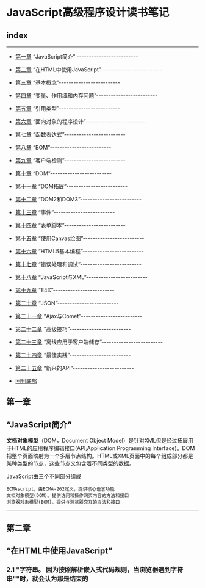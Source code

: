 # JavaScript高级程序设计读书笔记

## index	


---
* [第一章](#第一章)           “JavaScript简介” -------------------------
* [第二章](#第二章)		“在HTML中使用JavaScript”-------------------------
* [第三章](#第三章)		“基本概念”-------------------------
* [第四章](#第四章)		“变量、作用域和内存问题”-------------------------
* [第五章](#第五章)		“引用类型”-------------------------
* [第六章](#第六章)		“面向对象的程序设计”-------------------------
* [第七章](#第七章)		“函数表达式”-------------------------
* [第八章](#第八章)		“BOM”-------------------------
* [第九章](#第九章)		“客户端检测”-------------------------
* [第十章](#第十章)		“DOM”-------------------------
* [第十一章](#第十一章)	      “DOM拓展”-------------------------
* [第十二章](#第十二章)	      “DOM2和DOM3”-------------------------
* [第十三章](#第十三章)	      “事件”-------------------------
* [第十四章](#第十四章)	      “表单脚本”-------------------------
* [第十五章](#第十五章)	      “使用Canvas绘图”-------------------------
* [第十六章](#第十六章)	      “HTML5基本编程”-------------------------
* [第十七章](#第十七章)	      “错误处理和调试”-------------------------
* [第十八章](#第十八章)	      “JavaScript与XML”-------------------------
* [第十九章](#第十九章)	      “E4X”-------------------------
* [第二十章](#第二十章)	      “JSON”-------------------------
* [第二十一章](#第二十一章)    “Ajax与Comet”-------------------------
* [第二十二章](#第二十二章)    “高级技巧”-------------------------
* [第二十三章](#第二十三章)    “离线应用于客户端储存”-------------------------
* [第二十四章](#第二十四章)    “最佳实践”-------------------------
* [第二十五章](#第二十五章)    “新兴的API”-------------------------

* [回到底部](#foot)

## 第一章 
## “JavaScript简介”  

  **文档对象模型**（DOM，Document Object Model）是针对XML但是经过拓展用于HTML的应用程序编辑接口(API,Application Programming Interface)。DOM把整个页面映射为一个多层节点结构。HTML或XML页面中的每个组成部分都是某种类型的节点，这些节点又包含着不同类型的数据。
  
  JavaScript由三个不同部分组成
    
    ECMAscript，由ECMA-262定义，提供核心语言功能
    文档对象模型(DOM)。提供访问和操作网页内容的方法和接口
    浏览器对象模型(BOM)。提供与浏览器交互的方法和接口
   
 ---
   
 ## 第二章 
 ## “在HTML中使用JavaScript”
  
  ### 2.1 <script>元素
  
  HTML4.01为 <**script**> 定义了下列6个属性
  
 * asnyc 可选。表示应该立即下载脚本，但不应妨碍页面中的其他操作，比如下载其他资源或等待加载其他脚本。只对外部脚本文件有效 
 * charset 可选。表示通过src属性指定的代码的字符集。由于大多数脚本会忽略它的值，因此这个属性很少有人用
 * defer 可选。表示脚本可以延迟到文档完全被解析和显示之后再执行。只对外部脚本文件有效。IE7及更高版本对嵌入脚本也支持这个属性
 * language 已废弃。原来用于表示编写代码使用的脚本语言（如JavaScript、JavaScript1.2或VBScript）。大多数浏览器或忽略这个属性，因此也没有必要再用       
 * src 可选，表示包含要执行代码的外部文件  
 * type 可选。可以看成是language的替代属性:表示编写代码使用的脚本语言的内容类型（也称为MIME类型）。虽然text/JavaScript和text/ecmascript都已经不被推荐使用，但人们一直以来使用的还是text/JavaScript。实际上，服务器在传送JavaScript文件审核使用的MIME类型通常是application/x_JavaScript，但在type中设置这个值却有可能导致脚本被忽略。另外，在非IE浏览器中还可以使用以下值:application/JavaScript和application /ecmascript。考虑到约定俗成和最大限度的浏览器兼容性，目前type属性的值依旧还是text/JavaScript。不过，这个属性并不是必需的，如果没有指定这个属性，其默认值认为text/JavaScript。


  使用<script>元素的方式有两种：直接在页面中嵌入JavaScript代码和包含外部JavaScript文件
  
  在使用<script>元素嵌入JavaScript代码时，只须为<script>指定type属性。像下面这样把JavaScript代码直接放在元素内部即可
   
  ```JavaScript 
  <script type="text/javascript">
     function sayHi(){
         alert("Hi!");
     }
  ```
  包含在<script>元素内部的JavaScript的代码将被从上至下依次解释。就拿前面这个例子来说，解释器会解释一个函数的定义，然后将该定义保存在自己的环境当中。在解释器对<script>元素内部的所有代码求值完毕前，页面中的其余内容都不会被浏览器加载或显示。
  
  在使用<script>嵌入JavaScript代码时，记住不要在代码中任何地方出现"</script>"字符串。
  因为按照解析嵌入式代码规则，当浏览器遇到字符串"</script>"时，就会认为那是结束的<script>标签，而通过转义字符"\"解决这个问题。
    
  ```JavaScript
  <script type="text/javascript">
     function(){
       alert("<\script>");
     }
  ```
   如果要通过<script>元素来包含外部JavaScript文件，那么src元素就是必须的。这个属性的值是一个指向外部JavaScript的链接，例
  
  ```JavaScript   
   <script type="text/javascript" src="example.js"/>
   ``` 
   但在不能在HTML文档中使用这种语法。这个语法不符合HTML规范，也得不到某些浏览器(尤其是IE)的正确解析
   
   通过<script>元素的src属性还可以包含来自外部域的JavaScript文件。这一点让<script>元素倍显强大，又让他备受争议。在这一点上，<script>与<img>元素非常相似，即它的src属性可以是指向当前HTML页面所在域之外的某个域中的完整URL   
  
   #### 2.1.1 <script>元素
  
  按传统的做法，所有<script>元素都应该放在页面的<head>元素中，例如
  
  ```HTML
  <!DOCTYPE html>
  <html>
    <head>
      <title>Example HTML Page</title>
      <script type="text/javascript" src="example1.js"></script>
      <script type="text/javascript" src="example2.js"></script>
    </head>
    <body>
      <!-- 这里放内容 -->
    </body>
  </html>
  ```
  这种做法的目的就是把所有外部文件(包括CSS文件和JavaScript文件)的引用都放在相同的地方，在文档的<head>元素中包含所有JavaScript文件，意味着必须等待全部JavaScript代码都被下载、解析和执行完成以后，才能开始呈现页面的内容(浏览器在遇到<body>标签时才开始呈现内容)。对应那些需要很多JavaScript代码的页面来说，这无疑会导致浏览器在呈现页面时出现明显的延迟，而延迟期间的浏览器窗口将是一片空白。为了避免这个问题，现代web应用程序一般都把全部JavaScript引用放在<body>元素中页面内容的后面

```HTML 
 <!DOCTYPE html>
 <html>
   <head>
     <title>Example HTML Page</title>
   </head>
   <body>
     <!-- 这里放内容 -->
     <script type="text/javascript" scr="example1.js"></script>
     <script type="text/javascript" scr="example2.js"></script>
   </body>
 </html>
 ```   
 这样，在解析包含的JavaScript代码之前，页面的内容将完全呈现在浏览器中，而用户也会因为浏览器窗口显示空白页面时间缩短而感到打开页面的速度加快了
 
 #### 2.1.2延迟脚本
 
 HTML4.01 为<script>标签定义了defer属性，这个属性的用途是表明脚本在执行时不会影响页面的构造。也就是说，脚本会被延迟到整个页面都解析完毕后再运行。
 因此，在<script>元素中设置defer属性，相当于告诉浏览器立即下载，但延迟执行
	
 ```HTML
 <!DOCTYPE html>
 <html>
   <head>
     <title>example</title>
     <script type="text/javascript" defer="defer" src="example1.js"></script>
     <script tyep="text/javascript" defer="defer" scr="example2.js"></script>
   </head>
   <body>
     <!-- 在这里放内容 -->
   </body>
 </html>
 ```   
 #### 2.1.3异步脚本
 
 HTML5为<script>元素定义了async属性。这个属性与defer属性相似，都用于改变处理脚本的行为。async脚本只适用于外部脚本文件，并告诉浏览器立即下载文件。但是与defer不同的是，标记为async的脚本并不保证按照它们的先后顺序执行。例如
  
 ```HTML
 <!DOCTYPE html>
 <html>
  <head>
    <title>example</title>
    <script type="text/script" async src="example1.js"></script>
    <script type="text/script" async scr="example2.js"></script>
  </head>
    <!-- 在这里放内容 -->
  <body>
  </body>
 </html>
 ``` 
  以上代码中，第二个脚本文件可能会在第一个脚本文件之前执行。因此，确保两着之间互不依赖很重要。指定async属性的目的是不让页面等待两个脚本下载和执行，从而异步加载页面其他内容。我从，建议异步脚本不要在加载期间修改DOM
  
  异步脚本一定会在页面的load事件前执行，但可能会在DOMContentLoaded事件触发之前或之后执行。支持异步脚本的浏览器有FireFox3.6,Safari 5和Chrome
  
 ### 2.2 嵌入代码和外部文件
 
 支持使用的外部文件的人多会强调如下优点
 
 >可维护性
    
  >>可缓存
    
   >>>适应未来
   
 ### 2.4 <noscript>元素
  
  早期浏览器都面临一个特殊的问题，即当前浏览器不支持JavaScript时如何让页面平稳地退化。对这个问题的最终解决方案就是创建一个<noscript>元素。用以在不支持JavaScript的浏览器中显示替代内容。这个元素可以包含能够出现在文档<body>中的任何HTML元素——<script>元素除外。包含在<noscript>元素中的内容只有在下列情况下才会显示出来：
    
    浏览器不支持脚本
    浏览器支持脚本，但脚本被禁用
    
 ### 2.5 小结
 
 把JavaScript插入到HTML页面中要使用<script>元素。使用这个元素可以把JavaScript嵌入到HTML页面中，让脚本和标记混合到一起；也可以包含外部的JavaScript文件。而我们需要注意的地方有:
    
 * 在包含外部JavaScript文件时，必须将src属性设置为指向相应文件的URL
 * 所有的<scrtipt>元素将会按照在页面中出现的先后顺序依次被解析
 * 由于浏览器会先解析完不使用defer属性的<script>元素中的代码，然后再解析后面的内容，所以一般吧<script>元素放在页面最后面，即主要内容后面，</body>标签前面
 * 使用defer属性可以让脚本在文档完全呈现之后再执行。延迟脚本总是按照指定它们的顺序执行
 * 使用async属性可以表示当前脚本不必等待其他脚本，也不必阻塞文档实现
      
       另外。使用<script>元素可以指定在不支持脚本的浏览器中显示的替代内容。但在启动了脚本的情况下，浏览器不会显示<noscript>元素中的内容
 
 ---
 
 # 第三章 
 “基本概念”
 
 	ECAMScript中的所有参数传递的都是值，不可能通过引用传递参数
	
 ## 3.1 语法
 
 ### 3.1.1 区分大小写
 
  ECMAScript中的一切（变量、函数名、操作符）都区分大小写。
 
 ### 3.1.2 标识符
 
  所谓标识符，就是指变量、函数、属性的名字，或者函数的参数，标识符可以是按照下列格式规则组合起来的一个或者多个字符：
    
    - 第一个字符必须是一个字母、下划线（_）或者一个美元符号
    - 其他字符可以是字母、下划线、美元符号或数字
    
  按照惯例，ECMAScript中标识符采用驼峰大小写格式，也就是第一个字母小写，剩下的每个单词的字母都大写
 
 ### 3.1.3 注释
 
  ECMAScript使用C风格的注释，包括单行注释和块级注释
 
    //单行注释
    
    /*
    * 这是一个多行
    * （块级）注释
    */

### 3.1.4 严格模式

 ECMAScript5引入了严格模式(strict mode)的概念。严格模式是为JavaScript定义了一种不同解析和执行模型。
在严格模式下，ECMAScript的一些不确定的行为将得到处理，而对某些不安全的操作也会抛出错误，要在整个脚本中启用严格模式，可以在顶部添加如下代码

    "use strict"
 这是一个编译指令，用于告诉支持的JavaScript引擎切换到严格模式。

 在函数内部的上方包含这条编译指令，也可以指定函数在严格模式下执行：
  
  ```JavaScript
    function doSomething(){
      "use strict";
      // 函数体
    }
  ```  
### 3.1.5 语句

 EMCAScript中的语句以一个分号结尾

   ```JavaScript
   var sum=a+b    // 即使，没有分号也是有效的语句——不推荐
   var diff=a-b;  // 有效的语句——推荐
   ``` 
 可以使用C风格的语法把多条语句组合到一个代码块中。虽然条件控制语句(如if语句)只在执行多条语句的情况下才要求使用代码块，但最佳实践是始终在控制语句中使用代码块——即使代码块中只有一句语句，例如

  ```JavaScript
   if(test)
    alert(test); // 有效但容易出错，不要使用

   if(test){
    alert(test); // 推荐使用
   }
 ```   
## 3.2 关键字和保留字

见书p21~22

## 3.3 变量

  ECMAScript的变量是松散类型的（弱类型语言），所谓松散类型即使可以用来保存任何类型的数据。换句话说，每个变量仅仅是一个用于保存值的占位符而已。定义变量时要使用var操作符（注意var是一个关键字），后跟变量名（即一个标识符）。
 ```JavaScript
     var message;
 ```    
  这行代码定义了一个名为message的变量，该变量可以用来保存任何值(像注意未经过初始化的变量，会保留一个特殊的值——undefined)
  
  有一点必须注意，即用var操作符定义的变量将成为定义该变量的作用域中的局部变量，也就是如果在函数中使用var定义一个变量，那么这个变量在函数退出后就会被销毁。
  ```JavaScript  
    funciton test(){
     var message="hi"; // 局部变量
    }
    test();
    alert(message); // 错误!
  ```  
  这里，变量message是在函数中使用var定义的，当函数被调用时，就会创建该变量并为其赋值。而在此之后，这个变量又会被立即销毁，因此例子中的下一行代码就会导致错误。不过，可以像下面这样忽略var操作符，从而创建一个全局变量
  ```JavaScript
    function test(){
     message="hi"; // 全局变量
    }
    test();
    alert(message); // "hi"
  ```  
  这个例子忽略了var操作符，然而message就成了全局变量。这样，只要调过一次test()函数，这个变量就有了定义，就可以在函数外部的任何地方被访问到。
  
    虽然忽略var操作符可以定义全局变量，但这也不是我们推荐的做法。因为在局部作用域中定义的全局变量很难维护
    
  可以用一条语句定义了多个变量，只要像下面这样把每个变量（初始化或不初始化均可）用逗号分隔开即可：
   ```JavaScript 
    var message="hi",
        found=false,
        age=29;
   ```     
 ## 3.4 数据类型
   
   ECMAScript中有五种简单数据类型（也称为基本数据类型）：undefined、Null、Boolean、Number和String，还有一种复杂数据类型——Object,Object本质是一组无序的名值对组成的。ECMAScript下不支持任何创建自定义类型的机制，而所有值最终都是上述6种数据类型之一。乍一看，好像只有6种数据类型不足以表示所有数据：但是，由于ECMAScript数据类型具有动态性，因此的确没有再定义其他数据类型的必要了。
   
 ### 3.4.1 typeof 操作符
 
   鉴于ECMAScript是松散类型的，因此需要有一种手段来检测给定变量的数据类型——typeof就是负责提供这方面信息的操作符。对一个值使用typeof操作符可能返回下列某个字符串：
   
   * “undefinde”——如果这个值未定义;
   * “Boolean”——如果这个值是布尔值；
   * “string”——如果这个值是字符串;
   * “number”——如果这个值是数值;
   * “object”——如果这个值是对象或null;
   * “function”——如果这个值是函数;
   
 typeof操作符的操作数可以是变量,也可以是数值字面量。
    
    typeof是一个操作符而不是函数
  
 从技术角度将
 
    函数在ECMAScript中是对象，不是一种数据类型。然而，函数也确实有些特殊的属性，因此通过typeof操作符来区分函数和其他对象是有必要的
    
  ### 3.4.2 undefined 类型
    
   undefined类型只有一个值，即特殊的undefined。在使用var声明变量但未对其加以初始化时，这个变量的值就是undefined。例如
   ```JavaScript
     var message;
     alert(message==undefinde); // true
   ```   
  ### 3.4.3 Null类型
    
   null类似是第二个只有一个值的数据类型，这个特殊的值是null。从逻辑角度来看，null值表示应该空对象指针，而这个也是正是用typeof操作符检测null值返回object的原因。如下面例子：
   ```JavaScript  
     var car=null;
     alert(typeof car);  // "object"
   ```
   如果定义的变量准备在将来用于保存对象，那么最好将该变量初始化为null，而不是其他值，这样一来，只要直接检查null值就可以指定相应的变量是否已经保存一个对象的引用，如下列所示：
   ```JavaScript
    if（car!=null）{
      // 对car对象执行某些操作
    }
   ```
   实际上，undefined值也是派生自null值，因此ECMA-262规定对它们的相等性测试要返回true
   ```JavaScript
    alert(null==undefined); // true
   ``` 
   这里，位于null和undefined之间的相等操作符（==）总是返回true，不过要注意的是，这个操作符出于比较的目的会转换其操作数。
   
   尽管null和undefined有这样的关系，但它们的用途完全不同。
   
    只要意在保存对象的变量还没真正保存对象，就应该明确地让该变量保存null值。这样做不仅可以体现null作为空对象指针的惯例，而且也有助于进一步区分null和undefined。
    
    
  ### 3.4.4 Boolean类型
  
  Boolean类型是ECMAScript中使用最多的一种类型，该类型只有两个字面值：true和false。这两个值与数字值不是同一回事，因此true不一定等于1，而false也不一定等于0。
  ```JavaScript
    var found=true;
    var lost=false;
  ``` 
  虽然Boolean类型的字面值只有两个，但ECMAScript中所有类型的值都有这两个Boolean等价的值。要将一个值转换为其对应的Boolean值，可以调用转型函数Boolean(）,例子
  ```JavaScript
    var message="Hello World!":
    var messageAsBoolean=Boolean(message):
  ```
  在这个例子中，字符串message被转换成一个Boolean值，该值被保存自messageAsBoolean变量中。可以对任何数据类型的值调用Boolean（）函数，而且总会返回一个Boolean类型的值。至于这个值是true还是false，取决于要转换值的数据类型及其实际值。
  
  *表见书p26~27*
  
  ### 3.4.5 Number类型
   
  最基本的数值字面格式是十进制整数，十进制整数可以像下面这样直接在代码中输入：
  ```JavaScript 
    var intNum=55; // 整数
  ```  
  除了十进制表示外，整数还可以通过八进制（以8为基数）或十六进制（以16为基数）的字面值来表示。其中，八进制的字面值第一位必须是零（0），然后是八进制数字序列（0~7）。如果字面值中的数值超出了范围，那么前面的零将被忽略，后面的数值将被当做十进制数值解析。请看下面的例子
 ```JavaScript 
    var octalNum1=070; // 八进制的56
    var octalNum2=079; // 无效的八进制数值——解析为79
    var octalNum3=08;  // 无效的八进制数值——解析为8
 ``` 
  八进制字面量在严格模式下是无效的。会导致支持该模式的JavaScript引擎抛出错误
  
  十六进制字面值的前两位必须是0X，后跟任何十六进制数字（0~9及A~F）。其中，A~F可以大写，也可以小写。
  ```JavaScript
    var hexNum1=0xA;  // 十六进制的10
    var henNum2=0x1f; // 十六进制的31
  ```  
  在进行算术计算时，所有以八进制和十六进制表示的数值最终都将被转换成十进制数值。
  
  1、浮点数值 *见书p28*
  
  2、数值范围 *见书p29*
  
  3、NaN     *见书p30*

  4、数值转换 *见书p30~32*
  
  ### 3.4.6 String类型
  
  用双引号""和单引号''表示的字符串完全相同
  
  1、字符串字面量
  
  String数据类型包含一些特殊的字符字面量，也叫转义序列，用于表示非打印字符，可见表
  
  *表见书p33*
  
  任何字符串的长度都可以通过访问其length属性取得，例如
  ```JavaScript
     var text="This is the lette sigma:\u03a3.";
     alert(text.length);   //输出28
  ```   
  这个属性返回的字符数包括16位字符的数目。如果字符串中包含双字节字符，那么length属性可能不会精准地返回字符串中的字符数目。
  
  2、字符串的特点
  
  EMACScript中字符串是不可变的，也就是说，字符串一旦创建，它们的值就不能改变。要改变某个变量保存的字符串，首先要销毁原来的字符串，然后再用另一个包含新值的字符串填充该变量。例如：
  ```JavaScript
    var lang="Java";
    lang=lang+"Script";
  ```
  以上示例中的变量lang开始时包含字符串“Java”。而第二行代码把lang的值重新定义为"Java"与"Script"的组合，即"JavaScript"。
  实现这个操作的过程如下：
     
     1、首先创建一个能容纳10个字符的字符串
     2、然后在这个字符串中填充"Java"和"Script"
     3、最后一步是销毁原来的字符串"Java"和字符串"Script"，因为这两个字符串语句没用了。
     
  这个过程是在后台发生的，这也就是在某些旧版本的浏览器(例如版本低于1.0的Firefox、IE6等)中拼接字符串时速度很慢的原因所在。
  
  3、转化为字符串
 
  要把一个值转化为字符串有两种方法。第一种是使用几乎每个值都会有的toString()方法，这个方法的唯一要做的就是返回相应值的字符串表现。例子：
  ```JavaScript
     var age=11;
     ageAsString=age.toString(); // 字符串"11"
     var found=true;
     foundAsString=found.toString(); // 字符串"true"
  ```  
  数值、布尔值、对象和字符串值(没错，每个字符串也都有一个toString方法，该方法返回字符串的一个副本)都有toString方法。但null和undefined值没有这个方法。
  
  多数情况下，调用toString()方法不必传递参数。但是，在调用数值的toString（）方法时，可以传递一个参数：输出数值的基数。默认情况下，toString()方法十进制格式返回数值的字符串表示。而通过传递基数，toString（）可以输出二进制、八进制、十六进制，乃至其他任意有效进制格式表示的字符串值。例子:
  ```JavaScript
     var num=10;
     alert(num.toString());   // "10"
     alert(num.toString(2));  // 二进制表示 "1010"
     alert(num.toString(8));  // 八进制表示 "12"
     alert(num.toString(10)); // 十进制表示 "10"
     alert(num.toString(16)); // 十六进制表示 "a"
  ```   
  通过这个例子可以看出，通过指定基数，toString（）方法会改变输出的值。而数值10根据基数不同，可以在输出时候被转换为不同的数值格式。注意，默认的(没有参数的）输出值与指定基数10的输出值相同。
  
  在不知道要转换的值是不是null或undefined的情况下，还可以使用转型函数String（），这个函数能够将任何类型的值转换为字符串。String（）函数遵循下列转换规则
  
    * 如果值有toString()方法，则调用该方法(没有参数)并返回相应的结果
    * 如果值是null，则返回"null"
    * 如果值是undefined，则返回"undefined"
  
  下面是结果例子：
  ```JavaScript
   var value1=10；
   var value2=true;
   var value3=null;
   var value4;
    
   alert("value1="+String(value1));  // "10"
   alert("value2="+String(value2));  // "true"
   alert("value3="+String(value3));  // "null"
   alert("value4="+String(value4));  // "undefined"
  ```  
    这里先后转换了4个值：数值、布尔值、null和undefined。数值和布尔值的转换结果与调用toString（）方法得到的结果相同。因为null和undefined没有toString（）方法，使用String（）返回了两个值的字面量。
    
  如果要把某个值转换为字符串，可以使用加号操作符把它和一个字符串（""）加到一起
     
  ### 3.4.7 Object类型
  
  ECMAScript中的对象其实就是一组数据和功能的集合。对象可以通过执行new操作符后跟要创建的对象类型的名称来创建。而创建Object的实例并为其添加属性和（或）方法，就可以创建自定义对象。如下：
  
    var o=new Object();
  
  这个语法与Java中创建对象的语法相似；但在ECMAScript中，如果不给构造函数传递参数，则可以忽略后面的那一对圆括号。也就是说，在像前面这个示例一样不传递参数的情况下，完全可以忽略那对圆括号（但这不是推荐的做法）:
  
    var 0=new Object; //有效，但不推荐省略圆括号
    
  在ECMAScript中，（就像Java中的java.lang.Object一样）Object类型是所有它的实例的基础。换句话说，Object类型所具有的任何属性和方法也同样存在于更具体的对象中。  
  	
    - constructor: 保存着用于创建当前对象的目录。对前面的例子而言，构造函数(constructor)就是object(）。
    - hasOwnProperty(propertyName): 用于检查给的属性在当前对象实例中（而不是在实例原型中）是否存在。其中，作为参数的属性名（propertyName）必须以字符串形式指定(例如：o.hasOwnProperty("name"))。
    - isPrototepyOf(propertyName):用于检查传入的对象是否是当前对象的原型
    - propertyIsEnumerable(propertyName):用于检查给定的属性能否能够作为for-in语句来枚举。与hasOwnerProperty方法一样，作为参数的属性名必须以字符串形式指定
    - toLoactionString(): 返回对象的字符串表示，该字符串与执行环境的地区对应
    - toString():返回对象的字符串表示
    - valueOf():返回对象的字符串、数值或者布尔值表示，通常与toString（）方法的返回值相同
    
  
  ## 3.5 操作符
  
  *见书p36~p54*
  
  ## 3.6 语句
  
  *见书p54~p62*
  
  ## 3.7 函数
  严格模式对函数有一些限制：
  	
	* 不能把函数命名为eva1或arguments；
	* 不能把参数命名为eva1或arguments； 
	* 不能出现两个命名参数同名的情况
  
  ### 3.7.1 理解参数
  
  ECMAScript函数不介意传递来多少个参数，也不在乎传来的参数是什么数据类型。
  原因是ECMAScript中的参数在内部是用一个数组来表示的。函数接收到的始终是这个数组，也不关心数组中包含哪些参数（如果有参数的话）。
  实际上，在函数体内可以通过arguments对象来访问这个参数数组，从而获取传递给函数的没一个参数
  
  其实，arguments对象只是和数组相似（它并不是Array的实例），因为可以使用方括号来访问它的没一个元素（即第一个元素是arguments[0]）,第二个元素是arguments[1]，以此类推
  
  ECMAScript的一个重要特点：
  	
	命名的参数只提供便利，但不是必需的
  
  另外，在命名参数方面，其他语言可能需事先创建一个函数签名，而将来的调用必须与该签名一致。但在ECMAScript中，没有这些条条框框，解析器将不会验证命名函数
  
  由于num1的值与arguments[0]的值相同，因此它们可以互换使用（num2与arguments[1]也是如此）
 	
	关于arguments的值还有一点比较意思，那就是它的值永远与对应命名参数的值保持同步
  
  ### 3.7.2 没有重载
  
  ECMAScript函数不能像传统意义上那样实现重载。而在其他语言（如Java）中，可以为一个函数编写两个定义，只要这两个定义的签名（接受的参数的类型和数量）不同即可。如前所述，ECMAScript函数没有签名，因为其参数是由包含零或多个值的数组来表示的。而没有函数签名，真正的重载是不可能做到的。
  	
	如果在ECMAScript中定义了两个名字相同的函数，则名字只属于后定义的函数。
	
  ## 3.8 小结
  
  *见书p67*
  ---
  # 第四章 
  # “变量、作用域和内存问题”
  
  ECMAScript变量可能包含两种不同数据类型的值：*基本类型*和*引用类型*。
 
 	基本类型值指的是简单的数据段，而引用类型值指那些可能由多个值构成的对象。
 
  ## 4.1 基本类型和引用类型的值
  
  将一个值赋给变量时，解析器必须确定这个值是基本类型值还是引用类型值。五种基本数据类型是按值访问的，因为可以操作保存在变量中的实际的值。
  
  引用类型的值是保存在内存中的对象。于其他语言不同，JavaScript不允许直接访问内存的位置，也就是说不能直接操作对象的内存空间。在操作对象时，实际上是在操作对象的引用而不是实际的对象。为此，引用类型的值是按引用访问的。*：此说法存在争议，见PDF86页*
  
  ### 4.1.1 动态属性
  
  定义基本类型值和引用类型值的方式是类似的，创建一个变量并为该变量赋值。
  
  ### 4.1.2 复制变量值
  
  *复制基本类型值VS复制复杂类型值* 区别见书p69~70
  ```JavaScript
  var num=5;
  var num1=num; 
  ```
  传递基本类型的时候，副本是一个值 ![](/img/JavaScriptNote1.
  )
  
  ---
  
  例如：
  
  ```JavaScript
  var person=new Object();
  person2 = person();
  var person.name="Nicholas";
  alert(person.name);  // Nicholas
  ```
  传递复杂类型的时候，副本是一个指针![](/img/JavaScriptNote2.png) 
  
  ---		
  ### 4.1.3 传递参数
  ECMAScript中所有函数的参数都是按值传递的，也就是说，把函数外部的值付给函数内部的参数，就和把值从一个变量复制到另一个变量一样。
  	
	基本类型值的值的传递如同基本类型变量的复制一样，而引用类型值的传递，则如同引用类型变量的复制一样。
  有不少开发人员在这一点上可能会感到困惑，因为访问变量有按值和按引用两种方式，而参数只能按值传递。
  
  在向参数传递基本类型的值时，被传递的值会被复制给一个局部变量（即命名参数，或者用ECMAScript的概念来说，就是arguments对象中的一个元素）。在向参数传递引用类型时，会把这个值在内存中的地址赋值给一个局部变量。因此这个局部变量的变化会反应在函数的外部。例子：
  	
 ```javaScript	
  function addTen(num){
    num+=10;
    return num;
  }
  var count=20;
  var result=addTen(count);
  alert(count);  // 20,没有变化
  alert(result); // 30
 ```
  
  这里的函数addTen（）有一个参数num，而参数实际上是函数的局部变量。在调用这个函数时，变量count作为参数被传递给函数，这个变量的值是20.预收，数值20-倍复制给参数num一遍在addTen（）中使用。在函数内部，参数num的值被加上了10，但这一变化不会影响函数外部的count变量，参数num与变量count互不相识，它们仅仅是具有相同的值。但以这一变化不会影响函数外部的count变量。参数num与变量count互不相识，它们仅仅是具有相同的值。假如num是按引用传递的话，那么变量count的值也将变成30，从而反映函数内部的修改。
  
  当然，使用数值等基本类型来说明按值传递参数比教简单，但如果使用对象，那么问题就不怎么好理解了。再举个例子
  
  ```javaScript
  function setName（obj）{
    obj.name="Nicholas":
  }
  var person=new Object():
  setName(person);
  alert(person.name);  // "Nicholas"
  ```
  
  以上代码中创建一个对象，并将其保存在了变量 person 中。然后，这个变量被传递到 setName()函数中之后就被复制给了 obj 。在这个函数内部， obj 和person 引用的是同一个对象。换句话说，即使这个变量是按值传递的， obj 也会按引用来访问同一个对象。于是，当在函数内部为 obj 添加 name属性后，函数外部的 person 也将有所反映；因为 person 指向的对象在堆内存中只有一个，而且是全局对象。有很多开发人员错误地认为：在局部作用域中修改的对象会在全局作用域中反映出来，就说明参数是按引用传递的。为了证明对象是按值传递的，我们再看一看下面这个经过修改的例子
  
  经修改过后的例子：
  
  ```JavaScript
  fuction setName(obj){
    obj.name="Nicholas";
    obj=new Object();
    obj.name="Greg";
  }
  var person=new Object();
  setName（person）;
  alert(person.name);	// "Nicholas"
  ```
  这个例子与前一个例子的唯一区别，就是在setName()函数中添加了两行代码：一行代码为obj重新定义了一个对象，另一行代码为该对象定义了一个带有不同值的name属性。在把person传递给setName之后，其name属性被设置为"Nicholas"。然而，又将一个新对象赋给变量obj，同时其name属性设置为"Greg".如果person是按引用传递的，那么person就会自动被修改为指向其name属性值为"Greg"的新对象。如果person是按引用传递的，那你们person就会自动被修改为指向其name属性值为"Greg"的新对象。但是，当接下来再访问person.name时，显示的值任然是"Nicholas"。这说明即使在函数内部修改了参数的值，但原始的引用仍然保持未变。实际上，在函数内部重写obj时，这个变量引用的就是一个局部变量。而这个局部对象会在函数执行完毕后立即被销毁。

	可以把ECAMScript的函数参数想象成一个局部变量
  ### 4.1.4 检测类型
  虽然在检测基本数据类型时typeof是非常得力的助手，但在检测引用类型的值时，这个操作符的用处不大。通常，我们并不想知道某个值是对象，而是想知道它是什么类型的对象。为此，ECMAScript提供了instanceof操作符，其语法如下所示：
  
  ```JavaScript
   result=variable instanceof construtor
  ```  
   如果变量是给定引用类型（根据它的原型链来识别）的实例，那么instanceof操作符就会返回true。例子：
   ```JavaScript	
   alert(person instanceof Object);  //变量person是Object吗？ 
   alert(colors instanceof Array);   //变量colors是Array吗？
   alert(pattern instanceof RegExp): //变量pattern是RegExp吗？
  ```
  根据规定，所有引用类型的值都是Object的实例。因此，在检测一个引用类型和Object构造函数时，instanceof操作符始终会返回true。当然，如果instanceof操作符检测基本类型的值，则该操作符始终会返回false，因为基本类型不是对象。
  ![](/img/JavaScriptNote3.png)
  ## 4.2 执行环境及作用域
  **执行环境** （execution context，为简单起见，有时也称“环境”）是JavaScript中最为重要的一个概念。执行环境定义了变量或函数有权访问的其他数据，决定了它们各自的行为。每个执行环境都有一个与之关联的**变量对象（variable object）**，环境中定义的所有变量和函数都保存在这个对象中。虽然外面编写的代码无法访问这个对象，但解析器在处理数据时会在后台使用它。
  
  全局执行环境是最外围的一个执行环境。在web浏览器中，全局执行环境被认为是window对象，因此所有全局变量和函数都是作为window对象的属性和方法创建的。某个执行环境中的所有代码执行完毕后，该环境被销毁，保存在其中的所有变量和函数定义也随之销毁（全局执行环境知道应用程序退出——例如关闭网页或浏览器——时才会被销毁）
  
  每个函数都有自己的执行环境。当执行流进入一个函数时，函数的环境就会被推入一个环境栈中。而在函数执行之后，栈将其环境弹出，把控制权返回给之前的执行环境。ECAMScript程序中的执行流正是由这个方便的机制控制着。
  
  当代码在一个环境中执行时，会创建变量对象的一个作用域链（scope chain）。作用域链的用途，是保证对执行环境有权访问的所有变量和函数的有序访问。作用域链的前端，始终都是当前执行的代码所在环境的变量对象。如果这个环境是函数，则将其活动对象（activation object）作为变量对象。活动对象在最开始时只包含一个变量，即arguments对象（这个对象在全局环境中是不存在的）。作用域链中的下一个变量对象来自包含（外部）环境。而再下一个变量则来自下一个包含环境。这样，一直延续到全局执行环境；全局执行环境的变量对象始终都是作用域链中的最后一个对象。示例代码：
  ```JavaScript
  var color="blue"
  
  function changeColor(){
  	if(color === "bule")
		color="red";
  }else{
  		color="blue";
  }
  
  changColor();
  
  alert("color is now"+color)
  ```
  在这个简单的例子中，函数changeColor()的作用域链包含两个对象：它自己的变量对象（其中定义看arguments对象）和全局环境的变量对象。可以在函数内部访问color，就是因为可以在这个作用域中找到它。
  ### 4.2.1 延长作用域链
  虽然执行环境的类型总共只有两种——***全局***和***局部（函数）***，但还是有其他办法来延长作用域链。
这么说是因为有些语句可以在作用域链的前端临时增加一个变量对象，该变量对象会在代码执行后被移
除。在两种情况下会发生这种现象。具体来说，就是当执行流进入下列任何一个语句时，作用域链就会
得到加长

	try-catch 语句的 catch 块；
	with 语句
  
  ### 4.2.2 没有块级作用域
  JavaScript ***没有块级作用域***经常会导致理解上的困惑。在其他类 C 的语言中，由花括号封闭的代码
块都有自己的作用域（如果用 ECMAScript 的话来讲，就是它们自己的执行环境），因而支持根据条件来
定义变量。例如，下面的代码在 JavaScript 中并不会得到想象中的结果
```JavaScript
if(true){
	var color="blue";
}
```
这里是在一个 if 语句中定义了变量 color 。如果是在 C、C++或 Java中， color 会在 if 语句执
行完毕后被销毁。但在 JavaScript 中， if 语句中的变量声明会将变量添加到当前的执行环境（在这里是
全局环境）中。在使用 for 语句时尤其要牢记这一差异，例如
```JavaScript
for (var i=0; i < 10; i++){
	doSomething(i);
}
alert(i); //10
```
  #### 1 声明变量
  使用 var 声明的变量会自动被添加到最接近的环境中。在函数内部，最接近的环境就是函数的局部环境；在 with 语句中，最接近的环境是函数环境。如果初始化变量时没有使用 var 声明，该变量会自动被添加到全局环境。如下所示：
```JavaScript
function add(num1, num2) {
	var sum = num1 + num2;
	return sum;
}
var result = add(10, 20); //30
alert(sum); //由于 sum 不是有效的变量，因此会导致错误
```
以上代码中的函数 add() 定义了一个名为 sum 的局部变量，该变量包含加法操作的结果。虽然结果值从函数中返回了，但变量 sum 在函数外部是访问不到的。如果忽略这个例子中的 var 关键字，那么当 add() 执行完毕后， sum 也将可以访问到：
```JavaScript
function add(num1, num2) {
	sum = num1 + num2;
	return sum;
}
var result = add(10, 20); //30
alert(sum); //30
```
  #### 2 查询标识符
  当在某个环境中为了读取或写入而引用一个标识符时，必须通过搜索来确定该标识符实际代表什么。搜索过程从作用域链的前端开始，向上逐级查询与给定名字匹配的标识符。如果在局部环境中找到了该标识符，搜索过程停止，变量就绪。如果在局部环境中没有找到该变量名，则继续沿作用域链向上搜索。搜索过程将一直追溯到全局环境的变量对象。如果在全局环境中也没有找到这个标识符，则意味着该变量尚未声明。
```JavaScript
var color = "blue";
	function getColor(){
	return color;
}
alert(getColor()); //"blue"
```
调用本例中的函数 getColor() 时会引用变量 color 。为了确定变量 color 的值，将开始一个两步的搜索过程。首先，搜索 getColor() 的变量对象，查找其中是否包含一个名为 color 的标识符。在没有找到的情况下，搜索继续到下一个变量对象（全局环境的变量对象），然后在那里找到了名为color 的标识符。因为搜索到了定义这个变量的变量对象，搜索过程宣告结束。图 4-4 形象地展示了上述搜索过程。![](/img/JavaScriptNote4.png) 


  ### 4.3 垃圾收集
  JavaScript 具有***自动垃圾收集机制***，也就是说，执行环境会负责管理代码执行过程中使用的内存。而在 C 和 C++之类的语言中，开发人员的一项基本任务就是手工跟踪内存的使用情况，这是造成许多问题的一个根源。在编写 JavaScript 程序时，开发人员不用再关心内存使用问题，所需内存的分配以及无用内存的回收完全实现了自动管理。这种垃圾收集机制的原理其实很简单：找出那些不再继续使用的变量，然后释放其占用的内存。为此，垃圾收集器会按照固定的时间间隔（或代码执行中预定的收集时间），周期性地执行这一操作。
  下面我们来分析一下函数中局部变量的正常生命周期。局部变量只在函数执行的过程中存在。而在这个过程中，会为局部变量在栈（或堆）内存上分配相应的空间，以便存储它们的值。然后在函数中使用这些变量，直至函数执行结束。此时，局部变量就没有存在的必要了，因此可以释放它们的内存以供将来使用。在这种情况下，很容易判断变量是否还有存在的必要；但并非所有情况下都这么容易就能得出结论。垃圾收集器必须跟踪哪个变量有用哪个变量没用，对于不再有用的变量打上标记，以备将来收回其占用的内存。用于标识无用变量的策略可能会因实现而异，但具体到浏览器中的实现，则通常有两个策略。
  
  #### 4.3.1 标记清除
  JavaScript 中最常用的垃圾收集方式是***标记清除（mark-and-sweep）***。当变量进入环境（例如，在函数中声明一个变量）时，就将这个变量标记为“进入环境”。
  垃圾收集器在运行的时候会给存储在内存中的所有变量都加上标记（当然，可以使用任何标记方式）。然后，它会去掉环境中的变量以及被环境中的变量引用的变量的标记。而在此之后再被加上标记的变量将被视为准备删除的变量，原因是环境中的变量已经无法访问到这些变量了。最后，垃圾收集器完成内存清除工作，销毁那些带标记的值并回收它们所占用的内存空间。
到 2008 年为止，IE、Firefox、Opera、Chrome 和 Safari 的 JavaScript 实现使用的都是标记清除式的垃圾收集策略（或类似的策略），只不过垃圾收集的时间间隔互有不同。
  #### 4.3.2 引用计数
  见书p78~79
  #### 4.3.3 性能问题
  见书p80
  #### 4.3.4 管理内存
  见书p81
  ## 4.4 小结
  JavaScript变量可以用来保存两种类型的值：***基本类型值***和***引用类型值***。
  基本类型的值院子以下5种基本类型：undefined、null、Boolean、number和string。基本类型和引用类型具有以下特点：
  基本类型值在内存中占据固定大小的空间，因此被保存在栈内存中；
 	
	从一个变量向另一个变量复制基本类型的值，会创建这个值的一个副本；
  	引用类型的值是对象，保存在堆内存中；
  	包含引用类型值的变量实际上包含的并部署对象本身，而是一个纸箱该对象的指针；
  	从一个变量向另一个变量复制引用类型的值，复制的其实是指针，因此两个变量最终都指向同一个变量；
	  确定一个值是哪种基本类型可以使用 typeof 操作符，而确定一个值是哪种引用类型可以使用
	instanceof 操作符。
	所有变量（包括基本类型和引用类型）都存在于一个执行环境（也称为作用域）当中，这个执行环境决定了变量的生命周期，以及哪一部分代码可以访问其中的变量。以下是关于执行环境的几点总结：
	  执行环境有全局执行环境（也称为全局环境）和函数执行环境之分；
	  每次进入一个新执行环境，都会创建一个用于搜索变量和函数的作用域链；
	  函数的局部环境不仅有权访问函数作用域中的变量，而且有权访问其包含（父）环境，乃至全
	局环境；
	  全局环境只能访问在全局环境中定义的变量和函数，而不能直接访问局部环境中的任何数据；
	  变量的执行环境有助于确定应该何时释放内存。
	JavaScript 是一门具有自动垃圾收集机制的编程语言，开发人员不必关心内存分配和回收问题。可
	以对 JavaScript 的垃圾收集例程作如下总结。
	  离开作用域的值将被自动标记为可以回收，因此将在垃圾收集期间被删除。
	  “标记清除”是目前主流的垃圾收集算法，这种算法的思想是给当前不使用的值加上标记，然
	后再回收其内存。
	  另一种垃圾收集算法是“引用计数”，这种算法的思想是跟踪记录所有值被引用的次数。JavaScript
	引擎目前都不再使用这种算法；但在 IE 中访问非原生 JavaScript 对象（如 DOM 元素）时，这种
	算法仍然可能会导致问题。
	  当代码中存在循环引用现象时，“引用计数”算法就会导致问题。
	  解除变量的引用不仅有助于消除循环引用现象，而且对垃圾收集也有好处。为了确保有效地回
	收内存，应该及时解除不再使用的全局对象、全局对象属性以及循环引用变量的引用。
	
# 第五章 
 “引用类型”
 引用类型的值（对象）是引用类型的一个实例。在ECMAscript中，引用类型是一种数据结构，用于将数据和功能组织在一起。它也常被称为***类***，但这种称呼并不妥当。尽管ECMAScript从技术上将是一门面向对象的语言，但它并不具备传统的面向对象语言所支持的类和接口等基本结构。引用类型有时候也被称为对象定义，因为它们描述的是一类对象所具有的属性和方法。
 如前所述，对象是某个特定引用类型的实例。新对象是使用new操作符后跟一个构造函数来创建的。构造函数本身就是一个函数，只不过该函数是出于创建新对象的目的而定义的。请看下面这行代码：
 ```JavaScript
 var person = new Object();
 ```
 这行代码创建了Object引用类型的一个实例，然后把该实例保存在变量person中。使用的构造函数是Object，它只为新对象定义了默认的属性和方法。
## 5.1 object类型
  到目前为止，我们看到的大多数引用类型值都是object类型的实例；而且，object也是ECMAScript中使用最多的一个类型。虽然object的实例不具备多少功能，但对于应用程序中存储和传输数据而言，它们确实是非常理想的选择。
  创建object的实例有两种。第一种是使用new操作符后跟object构造函数，如下所示:
  ```JavaScript
  var person = new Object():
  person.name = "Nicholas";
  person.age=29;
  ```
  另一种是使用对象字面量表示法。对象字面量是对象定义的一种简写形式，目的在于简化创建大量属性的对象的对象的过程。下面这个例子就使用了对象字面量语法定义了与前面那个例子中使用的person对象：
  ```JavaScript
  var person={
  	name:"Nicholas",
  	age:29
  }
  ```
  另外，使用对象字面量语法时，如果留空其花括号，则可以定义只包含默认属性和方法的对象，如下所示：
  ```JavaScript
  ver person = {};	//与new Object()相同
  person.name="Nicholas";
  person.age=29;
  ```
  这个例子与本节前面的例子是等价的，只不过看起来似乎有点奇怪。关于对象字面量语法，我们推荐只在考虑对象属性名的可读性时使用。
  虽然可以使用前面介绍的任何一种方法来定义对象，但开发人员更青睐对象字面量语法，因为这种语法要求的代码量少，而且能够给人封装数据的感觉。实际上，对象字面量也是向函数传递大量可选参数的首选方式，例如：
 ```JavaScript
 function displayInfo(args) {
	var output = "";
	if (typeof args.name == "string"){
	output += "Name: " + args.name + "\n";
	}
	if (typeof args.age == "number") {
	output += "Age: " + args.age + "\n";
	}
	alert(output);
	}
	displayInfo({
		name: "Nicholas",
		age: 29
	});
	displayInfo({
	name: "Greg"
	});
 ```
## 5.2 Array类型

  除了Object之外，Array类型恐怕是ECMAScript中最常用的类型了。而且，ECMAScript中的数组与其他多数语言中的数组有着相当大的区别。虽然ECMAScropt数组与其他语言中的数组都是数据的有序列表，但与其他语言不同的是，ECMASciprt数组的每一项可以保存任何类型的数据。也可以说，可以用数组的每一个位置类保存字符串，1用第二位置来保存数值，用第三个位置来保存对象，以此类推。而且，ECMAScript数组的大小是可以动态调整的，即可以随着数据的添加自动增长以容纳新增数据。
  创建数值的基本方式有两种。第一种是使用Array构造函数，如下面的代码所示：
```JavaScript
var colors = new Array();
```
  如果预先知道数值要保存的项目数量，也可以给构造函数传递该数量，而该数量会自动变成length属性的值。例如，下面的代码将创建值为29的数组。
```JavaScript
var colors = new Array(20);
```
 也可以像Array构造函数传递数组中应该包含的项。以下代码创建了一个包含3个字符串值的数组：
```JavaScript
var colors = new Array("red","blue","green");
```
 当然，给构造函数传递一个值也可以创建数组。但这时候问题就复杂一点了，因为如果传递的是数值，则会按照该数值创建包含给定项数的数组；而如果传递的是其他类型的参数，则会创建包含能够值的只有一项的数组。下面就啷个例子：
```JavaScript
var colors = new Array(3);	// 创建一个包含3项的数组
var names = new Array("Greg");  // 创建一个包含1项，即字符串“Greg”的数组
```
另外。使用Array构造函数时也可以省略new操作符。如下面例子所示，省略new操作符的结果相同：
```JavaScript
var colors = Array(3);		// 创建一个包含3项的数组
var names  = Array(“Greg”);	// 创建一个包含1项，即字符串“Greg”的数组
```
创建数组的第二种基本方式是使用数组字面量表示法。数组字面量由一对包含数组项的方括号表示，多个数组项直接以逗号隔开，如下所示“：
```JavaScript
var colors=["red","blue","green"]; // 创建一个包含3个字符串的数组
var names=[]; 			   // 创建一个空数组
var values=[1,2,];		   // 不要这样！这样会创建一个包含2或3项的数组
var options=[,,,,,,]；   	  // 不要这样！这样会创建一个包含5或6项的数组
```
## 5.3 Date类型

## 5.4 RegExp类型

## 5.5 Function类型

## 5.6 基本包装类型

## 5.7 单体内置对象

## 5.8 小结

[回到顶部](#index)
  
 # foot
